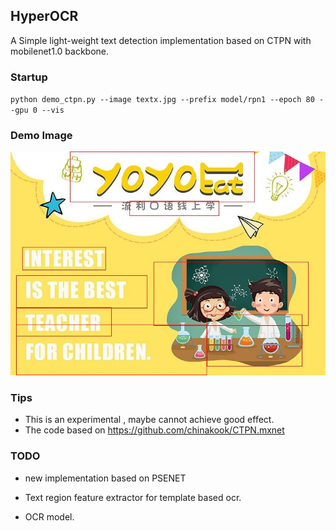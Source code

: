 ## HyperOCR

A Simple light-weight text detection implementation based on CTPN with mobilenet1.0 backbone. 

### Startup

`python demo_ctpn.py --image textx.jpg --prefix model/rpn1 --epoch 80 --gpu 0 --vis`

### Demo Image

![test_output](images/test_output.jpg)

### Tips

- This is an experimental , maybe cannot achieve good effect.
- The code based on <https://github.com/chinakook/CTPN.mxnet>

### TODO

- new implementation based on PSENET

- Text region feature extractor for  template based ocr.
- OCR model.

